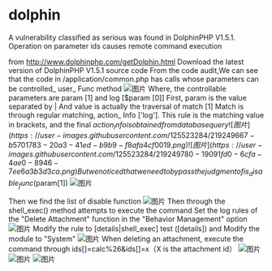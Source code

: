 # dolphin
A vulnerability classified as serious was found in DolphinPHP V1.5.1. Operation on parameter ids causes remote command execution


from http://www.dolphinphp.com/getDolphin.html Download the latest version of DolphinPHP V1.5.1 source code From the code audit,We can see that the code in /application/common.php has calls whose parameters can be controlled_ user_ Func method
![图片](https://user-images.githubusercontent.com/125523284/219248886-94cbaa8e-99f5-4729-baa9-3dd8d0b05a4d.png)
Where, the controllable parameters are param [1] and log [$param [0]]
First, param is the value separated by |
And value is actually the traversal of match [1]
Match is through regular matching, action_ Info ['log']. This rule is the matching value in brackets, and the final $action_ Info is obtained from database query
![图片](https://user-images.githubusercontent.com/125523284/219249667-b5701783-20a3-41ed-b9b9-f8afa4cf0019.png)
![图片](https://user-images.githubusercontent.com/125523284/219249780-19091fd0-6cfa-4ae0-8946-7ee6a3b3d3ca.png)
But we noticed that we need to bypass the judgment of is_disable_func($param[1])
![图片](https://user-images.githubusercontent.com/125523284/219249969-cdcc934a-93c9-4c87-86cc-c0b1825f56dd.png)

Then we find the list of disable function
![图片](https://user-images.githubusercontent.com/125523284/219250133-58105c94-8bb3-4e66-80d9-f1038e5dc98e.png)
Then through the shell_exec() method attempts to execute the command
Set the log rules of the "Delete Attachment" function in the "Behavior Management" option
![图片](https://user-images.githubusercontent.com/125523284/219251224-90042a0a-3405-4f42-b3a2-442e2fbe6c91.png)
Modify the rule to [details|shell_exec] test ([details]) and Modify the module to "System"
![图片](https://user-images.githubusercontent.com/125523284/219251679-3dbdda5a-f1c9-4530-b06a-2b746e0017d5.png)
When deleting an attachment, execute the command through ids[]=calc%26&ids[]=x（X is the attachment id）
![图片](https://user-images.githubusercontent.com/125523284/219252248-47470c99-0252-490f-8150-d24ebf118dd1.png)
![图片](https://user-images.githubusercontent.com/125523284/219254771-52be102c-b06d-47a2-aaf9-6f96a796f5de.png)
![图片](https://user-images.githubusercontent.com/125523284/219255213-494de84a-ca92-4b26-9ed3-8285d8942c62.png)
